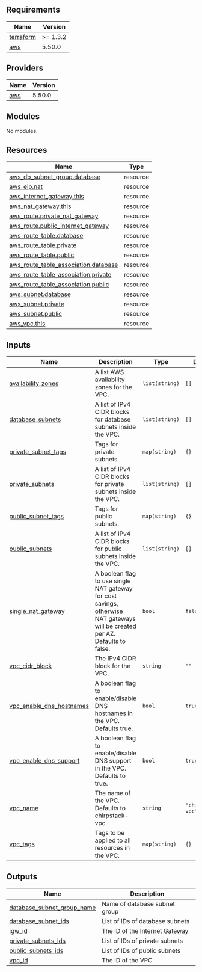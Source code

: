 <!-- BEGINNING OF PRE-COMMIT-TERRAFORM DOCS HOOK -->
## Requirements

| Name | Version |
|------|---------|
| <a name="requirement_terraform"></a> [terraform](#requirement\_terraform) | >= 1.3.2 |
| <a name="requirement_aws"></a> [aws](#requirement\_aws) | 5.50.0 |

## Providers

| Name | Version |
|------|---------|
| <a name="provider_aws"></a> [aws](#provider\_aws) | 5.50.0 |

## Modules

No modules.

## Resources

| Name | Type |
|------|------|
| [aws_db_subnet_group.database](https://registry.terraform.io/providers/hashicorp/aws/5.50.0/docs/resources/db_subnet_group) | resource |
| [aws_eip.nat](https://registry.terraform.io/providers/hashicorp/aws/5.50.0/docs/resources/eip) | resource |
| [aws_internet_gateway.this](https://registry.terraform.io/providers/hashicorp/aws/5.50.0/docs/resources/internet_gateway) | resource |
| [aws_nat_gateway.this](https://registry.terraform.io/providers/hashicorp/aws/5.50.0/docs/resources/nat_gateway) | resource |
| [aws_route.private_nat_gateway](https://registry.terraform.io/providers/hashicorp/aws/5.50.0/docs/resources/route) | resource |
| [aws_route.public_internet_gateway](https://registry.terraform.io/providers/hashicorp/aws/5.50.0/docs/resources/route) | resource |
| [aws_route_table.database](https://registry.terraform.io/providers/hashicorp/aws/5.50.0/docs/resources/route_table) | resource |
| [aws_route_table.private](https://registry.terraform.io/providers/hashicorp/aws/5.50.0/docs/resources/route_table) | resource |
| [aws_route_table.public](https://registry.terraform.io/providers/hashicorp/aws/5.50.0/docs/resources/route_table) | resource |
| [aws_route_table_association.database](https://registry.terraform.io/providers/hashicorp/aws/5.50.0/docs/resources/route_table_association) | resource |
| [aws_route_table_association.private](https://registry.terraform.io/providers/hashicorp/aws/5.50.0/docs/resources/route_table_association) | resource |
| [aws_route_table_association.public](https://registry.terraform.io/providers/hashicorp/aws/5.50.0/docs/resources/route_table_association) | resource |
| [aws_subnet.database](https://registry.terraform.io/providers/hashicorp/aws/5.50.0/docs/resources/subnet) | resource |
| [aws_subnet.private](https://registry.terraform.io/providers/hashicorp/aws/5.50.0/docs/resources/subnet) | resource |
| [aws_subnet.public](https://registry.terraform.io/providers/hashicorp/aws/5.50.0/docs/resources/subnet) | resource |
| [aws_vpc.this](https://registry.terraform.io/providers/hashicorp/aws/5.50.0/docs/resources/vpc) | resource |

## Inputs

| Name | Description | Type | Default | Required |
|------|-------------|------|---------|:--------:|
| <a name="input_availability_zones"></a> [availability\_zones](#input\_availability\_zones) | A list AWS availability zones for the VPC. | `list(string)` | `[]` | no |
| <a name="input_database_subnets"></a> [database\_subnets](#input\_database\_subnets) | A list of IPv4 CIDR blocks for database subnets inside the VPC. | `list(string)` | `[]` | no |
| <a name="input_private_subnet_tags"></a> [private\_subnet\_tags](#input\_private\_subnet\_tags) | Tags for private subnets. | `map(string)` | `{}` | no |
| <a name="input_private_subnets"></a> [private\_subnets](#input\_private\_subnets) | A list of IPv4 CIDR blocks for private subnets inside the VPC. | `list(string)` | `[]` | no |
| <a name="input_public_subnet_tags"></a> [public\_subnet\_tags](#input\_public\_subnet\_tags) | Tags for public subnets. | `map(string)` | `{}` | no |
| <a name="input_public_subnets"></a> [public\_subnets](#input\_public\_subnets) | A list of IPv4 CIDR blocks for public subnets inside the VPC. | `list(string)` | `[]` | no |
| <a name="input_single_nat_gateway"></a> [single\_nat\_gateway](#input\_single\_nat\_gateway) | A boolean flag to use single NAT gateway for cost savings, otherwise NAT gateways will be created per AZ. Defaults to false. | `bool` | `false` | no |
| <a name="input_vpc_cidr_block"></a> [vpc\_cidr\_block](#input\_vpc\_cidr\_block) | The IPv4 CIDR block for the VPC. | `string` | `""` | no |
| <a name="input_vpc_enable_dns_hostnames"></a> [vpc\_enable\_dns\_hostnames](#input\_vpc\_enable\_dns\_hostnames) | A boolean flag to enable/disable DNS hostnames in the VPC. Defaults true. | `bool` | `true` | no |
| <a name="input_vpc_enable_dns_support"></a> [vpc\_enable\_dns\_support](#input\_vpc\_enable\_dns\_support) | A boolean flag to enable/disable DNS support in the VPC. Defaults to true. | `bool` | `true` | no |
| <a name="input_vpc_name"></a> [vpc\_name](#input\_vpc\_name) | The name of the VPC. Defaults to chirpstack-vpc. | `string` | `"chirpstack-vpc"` | no |
| <a name="input_vpc_tags"></a> [vpc\_tags](#input\_vpc\_tags) | Tags to be applied to all resources in the VPC. | `map(string)` | `{}` | no |

## Outputs

| Name | Description |
|------|-------------|
| <a name="output_database_subnet_group_name"></a> [database\_subnet\_group\_name](#output\_database\_subnet\_group\_name) | Name of database subnet group |
| <a name="output_database_subnet_ids"></a> [database\_subnet\_ids](#output\_database\_subnet\_ids) | List of IDs of database subnets |
| <a name="output_igw_id"></a> [igw\_id](#output\_igw\_id) | The ID of the Internet Gateway |
| <a name="output_private_subnets_ids"></a> [private\_subnets\_ids](#output\_private\_subnets\_ids) | List of IDs of private subnets |
| <a name="output_public_subnets_ids"></a> [public\_subnets\_ids](#output\_public\_subnets\_ids) | List of IDs of public subnets |
| <a name="output_vpc_id"></a> [vpc\_id](#output\_vpc\_id) | The ID of the VPC |
<!-- END OF PRE-COMMIT-TERRAFORM DOCS HOOK -->
